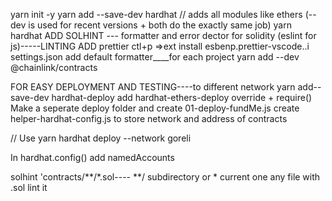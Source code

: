 yarn init -y
yarn add --save-dev hardhat // adds all modules like ethers (--dev is used for recent versions + both do the exactly same job)
yarn hardhat
ADD SOLHINT --- formatter and error dector for solidity (eslint for js)-----LINTING
ADD prettier
ctl+p =>ext install esbenp.prettier-vscode..i settings.json add default formatter\_\_\_\_for each project
yarn add --dev @chainlink/contracts

FOR EASY DEPLOYMENT AND TESTING----to different network
yarn add--save-dev hardhat-deploy
add hardhat-ethers-deploy override + require()
Make a seperate deploy folder and create 01-deploy-fundMe.js
create helper-hardhat-config.js to store network and address of contracts

// Use yarn hardhat deploy --network goreli

In hardhat.config() add namedAccounts


solhint 'contracts/**/*.sol---- **/ subdirectory or * current one any file with .sol lint it 